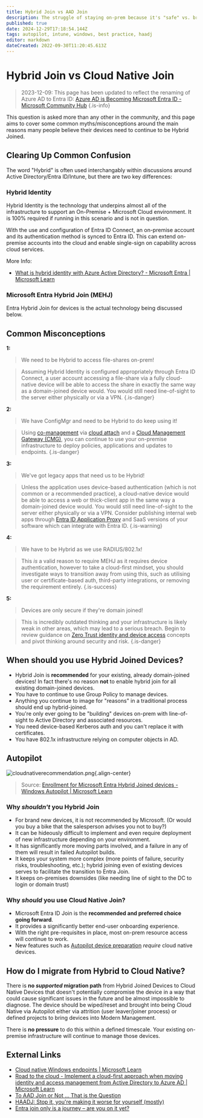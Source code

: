 ```yaml
---
title: Hybrid Join vs AAD Join
description: The struggle of staying on-prem because it's "safe" vs. breaking your tech-debt shackles and moving to modern management.
published: true
date: 2024-12-29T17:18:54.144Z
tags: autopilot, intune, windows, best practice, haadj
editor: markdown
dateCreated: 2022-09-30T11:20:45.613Z
---
```


# Hybrid Join vs Cloud Native Join

> 2023-12-09: This page has been updated to reflect the renaming of Azure AD to Entra ID:
[Azure AD is Becoming Microsoft Entra ID - Microsoft Community Hub](https://techcommunity.microsoft.com/t5/microsoft-entra-azure-ad-blog/azure-ad-is-becoming-microsoft-entra-id/ba-p/2520436)
{.is-info}


This question is asked more than any other in the community, and this page aims to cover some common myths/misconceptions around the main reasons many people believe their devices need to continue to be Hybrid Joined.

## Clearing Up Common Confusion
The word "Hybrid" is often used interchangably within discussions around Active Directory/Entra ID/Intune, but there are two key differences:

### **Hybrid Identity**

Hybrid Identity is the technology that underpins almost all of the infrastructure to support an On-Premise + Microsoft Cloud environment. It is 100% required if running in this scenario and is not in question.

With the use and configuration of Entra ID Connect, an on-premise account and its authentication method is synced to Entra ID. This can extend on-premise accounts into the cloud and enable single-sign on capability across cloud services.

More Info:

* [What is hybrid identity with Azure Active Directory? - Microsoft Entra | Microsoft Learn](https://learn.microsoft.com/azure/active-directory/hybrid/whatis-hybrid-identity)

### **Microsoft Entra Hybrid Join (MEHJ)**

Entra Hybrid Join for devices is the actual technology being discussed below.

## Common Misconceptions

**1:**
> We need to be Hybrid to access file-shares on-prem!

> Assuming Hybrid Identity is configured appropriately through Entra ID Connect, a user account accessing a file-share via a fully cloud-native device will be able to access the share in exactly the same way as a domain-joined device would. 
You would still need line-of-sight to the server either physically or via a VPN.
{.is-danger}

**2:**
> We have ConfigMgr and need to be Hybrid to do keep using it!

> Using [co-management](https://learn.microsoft.com/en-gb/mem/configmgr/comanage/how-to-prepare-win10) via [cloud attach](https://learn.microsoft.com/en-us/mem/configmgr/cloud-attach/overview) and a [Cloud Management Gateway (CMG)](https://learn.microsoft.com/en-gb/mem/configmgr/core/clients/manage/cmg/overview), you can continue to use your on-premise infrastructure to deploy policies, applications and updates to endpoints.
{.is-danger}

**3:**
> We've got legacy apps that need us to be Hybrid!

> Unless the application uses device-based authentication (which is not common or a recommended practice), a cloud-native device would be able to access a web or thick-client app in the same way a domain-joined device would.
You would still need line-of-sight to the server either physically or via a VPN.
Consider publishing internal web apps through [Entra ID Application Proxy](https://learn.microsoft.com/en-us/entra/identity/app-proxy/application-proxy) and SaaS versions of your software which can integrate with Entra ID.
{.is-warning}

**4:**
> We have to be Hybrid as we use RADIUS/802.1x!

> This _*is*_ a valid reason to require MEHJ as it requires device authentication, however to take a cloud-first mindset, you should investigate ways to transition away from using this, such as utilising user or certificate-based auth, third-party integrations, or removing the requirement entirely.
{.is-success}

**5:**
> Devices are only secure if they're domain joined!

> This is incredibly outdated thinking and your infrastructure is likely weak in other areas, which may lead to a serious breach. 
Begin to review guidance on [Zero Trust identity and device access](https://learn.microsoft.com/en-us/microsoft-365/security/office-365-security/microsoft-365-policies-configurations) concepts and pivot thinking around security and risk. 
{.is-danger}

## When should you use Hybrid Joined Devices?

* Hybrid Join is **recommended** for your existing, already domain-joined devices! In fact there's no reason **not** to enable hybrid join for all existing domain-joined devices.
* You have to continue to use Group Policy to manage devices.
* Anything you continue to image for "reasons" in a traditional process should end up hybrid-joined.
* You're only ever going to be "building" devices on-prem with line-of-sight to Active Directory and associated resources.
* You need device-based Kerberos auth and you can't replace it with certificates.
* You have 802.1x infrastructure relying on computer objects in AD.

## Autopilot
![cloudnativerecommendation.png](/cloudnativerecommendation.png){.align-center}
> Source: [Enrollment for Microsoft Entra Hybrid Joined devices - Windows Autopilot | Microsoft Learn](https://learn.microsoft.com/en-us/autopilot/windows-autopilot-hybrid)

### Why *shouldn't* you Hybrid Join

* For brand new devices, it is not recommended by Microsoft. (Or would you buy a bike that the salesperson advises you not to buy?)
* It can be hideously difficult to implement and even require deployment of new infrastructure depending on your environment.
* It has significantly more moving parts involved, and a failure in any of them will result in failed Autopilot builds.
* It keeps your system more complex (more points of failure, security risks, troubleshooting, etc.); hybrid joining even of existing devices serves to facilitate the transition to Entra Join.
* It keeps on-premises downsides (like needing line of sight to the DC to login or domain trust)

### Why *should* you use Cloud Native Join?

* Microsoft Entra ID Join is the **recommended and preferred choice going forward**.
* It provides a significantly better end-user onboarding experience.
* With the right pre-requisites in place, most on-prem resource access will continue to work.
* New features such as [Autopilot device preparation](https://learn.microsoft.com/en-us/autopilot/device-preparation/overview) _require_ cloud native devices.

## How do I migrate from Hybrid to Cloud Native?

There is **no _supported_ migration path** from Hybrid Joined Devices to Cloud Native Devices that doesn't potentially compromise the device in a way that could cause significant issues in the future and be almost impossible to diagnose. The device should be wiped/reset and brought into being Cloud Native via Autopilot either via attrition (user leaver/joiner process) or defined projects to bring devices into Modern Management.

There is **no pressure** to do this within a defined timescale. Your existing on-premise infrastructure will continue to manage those devices.

## External Links

* [Cloud native Windows endpoints | Microsoft Learn](https://aka.ms/cloudnativeendpoints)
* [Road to the cloud - Implement a cloud-first approach when moving identity and access management from Active Directory to Azure AD | Microsoft Learn](https://learn.microsoft.com/en-us/azure/active-directory/architecture/road-to-the-cloud-implement)
* [To AAD Join or Not … That is the Question](https://techcommunity.microsoft.com/t5/core-infrastructure-and-security/to-aad-join-or-not-that-is-the-question/ba-p/3435768)
* [HAADJ: Stop it, you're making it worse for yourself (mostly)](https://skiptotheendpoint.co.uk/haadj-stop-it-youre-making-it-worse-for-yourself-mostly/)
* [Entra join only is a journey – are you on it yet?](https://manima.de/2024/10/entra-join-only-is-a-journey-are-you-on-it-yet/)

